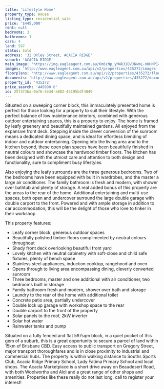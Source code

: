 ```yaml
---
title: 'Lifestyle Home'
property_type: House
listing_type: residential_sale
price: '$445,000'
rent: null
bedrooms: 3
bathrooms: 1
cars: 4
land: 597
status: Sold
address: '32 Oxley Street, ACACIA RIDGE'
suburb: 'ACACIA RIDGE'
main_image: 'https://img.eagleagent.com.au/6m6zNp_yM4k3IOVJNwmL-nHHNPI=/1280x854/smart/https://s3-us-west-2.amazonaws.com/eagleagent-orig/images/6822527/130436982-image-M.jpg'
images: 'http://www.eagleagent.com.au/api/v2/properties/435272/images'
floorplans: 'http://www.eagleagent.com.au/api/v2/properties/435272/floorplans'
documents: 'http://www.eagleagent.com.au/api/v2/properties/435272/documents'
property_id: '435272'
price_search: '445000.0'
id: 25f373ba-0af6-4e34-a882-45195bdf4049
---
```

Situated on a sweeping corner block, this immaculately presented home is perfect for those looking for a property to suit their lifestyle. With the perfect balance of low maintenance interiors, combined with generous outdoor entertaining spaces, this is a property to enjoy. The home is framed by leafy greenery and beautifully maintained gardens. All enjoyed from the expansive front deck. Stepping inside the clever conversion of the sunroom means a dedicated dining space, and is ideal for effortless blending of indoor and outdoor entertaining. Opening into the living area and to the kitchen beyond, these open plan spaces have been beautifully finished in neutral colours and showcase the hardwood timber floors. The kitchen has been designed with the utmost care and attention to both design and functionality, sure to compliment busy lifestyles.

Also enjoying the leafy surrounds are the three generous bedrooms. Two of the bedrooms have been equipped with built in wardrobes, and the master a large air conditioner. The family bathroom is fresh and modern, with shower over bathtub and plenty of storage. A real added bonus of this property are the areas to the rear of the home. Additional entertaining and multi-use spaces, both open and undercover surround the large double garage with double carport to the front. Powered and with ample storage in addition to car accommodation, this will be the delight of those who love to tinker in their workshop.

This property features:

*  Leafy corner block, generous outdoor spaces
*  Beautifully polished timber floors complimented by neutral colours throughout
*  Shady front deck overlooking beautiful front yard
*  Lovely kitchen with neutral cabinetry with soft-close and child safe fixtures, plenty of bench space
*  Stainless steel appliances, induction cooktop, rangehood and oven
*  Opens through to living area encompassing dining, cleverly converted sunroom
*  Three bedrooms, master and one additional with air conditioner, two bedrooms built in storage
*  Family bathroom fresh and modern, shower over bath and storage
*  Laundry to the rear of the home with additional toilet
*  Concrete patio area, partially undercover
*  Double lock up garage with workshop space to the rear
*  Double carport to the front of the property
*  Solar panels to the roof, 2kW inverter
*  Solar hot water
*  Rainwater tanks and pump

Situated on a fully fenced and flat 597sqm block, in a quiet pocket of this gem of a suburb, this is a great opportunity to secure a parcel of land within 15km of Brisbane CBD. Easy access to public transport on Gregory Street, major transport thoroughfares and is in close proximity to industrial and commercial hubs. The property is within walking distance to Souths Sports Club, Acacia Ridge Primary School, Lady Fatima Primary School and local shops. The Acacia Marketplace is a short drive away on Beaudesert Road, with both Woolworths and Aldi and a great range of other shops and amenities. Properties like these really do not last long, call to register your interest!